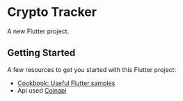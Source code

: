 # Crypto Tracker

A new Flutter project.

## Getting Started

A few resources to get you started with this  Flutter project:

- [Cookbook: Useful Flutter samples](https://flutter.dev/docs/cookbook)
- Api used <a href="https://www.coinapi.io/">Coinapi</a>


